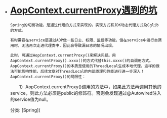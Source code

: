 - # [AopContext.currentProxy遇到的坑](https://www.cnblogs.com/aligege/p/13632855.html)

  ```
  Spring的切面功能，是通过代理的方式来实现的，实现方式有JDK动态代理方式及Cglib的方式。
  
  有时需要在service层通过AOP做一些日志、权限、监控等功能，但在service中进行自调用时，无法再次走进代理类中，因此会导致漏日志的情况出现。
  
  此时，可通过AopContext.currentProxy()来解决问题。用AopContext.currentProxy().xxxx()的方式代替this.xxxx()的自调用方式。
  AopContext.currentProxy()的本质是使用的ThreadLocal生成本地代理，这样的做法可能影响性能，后续文章对ThreadLocal的内部原理和性能进行进一步深入！
  AopContext.currentProxy()的局限性：
  ```

  　　1）AopContext.currentProxy()调用的方法中，如果此方法再调用其他的service，则此方法必须是public的修饰符。否则会发现通过@Autowired注入的service值为null。

  分类: [Spring](
